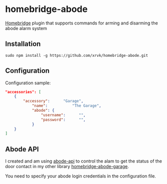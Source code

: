 # homebridge-abode
[Homebridge](https://github.com/nfarina/homebridge) plugin that supports commands for arming and disarming the abode alarm system 

## Installation

```
sudo npm install -g https://github.com/xrvk/homebridge-abode.git
```

## Configuration

Configuration sample:

```json
"accessories": [
    {
        "accessory":      "Garage",
            "name":           "The Garage",
            "abode": {
                "username":      "",
                "password":      "",
            }
    }
]

```

## Abode API

I created and am using [abode-api](https://github.com/hbeckeri/abode-api) to control the alam to get the status of the door contact in my other library [homebridge-abode-garage](https://github.com/hbeckeri/homebridge-abode-garage).

You need to specify your abode login credentials in the configuration file.
